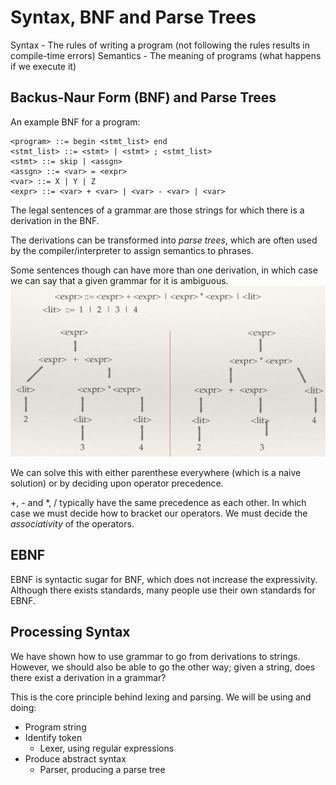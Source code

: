 # Syntax, BNF and Parse Trees

Syntax - The rules of writing a program (not following the rules results in compile-time errors)
Semantics - The meaning of programs (what happens if we execute it)

## Backus-Naur Form (BNF) and Parse Trees

An example BNF for a program:

```
<program> ::= begin <stmt_list> end
<stmt_list> ::= <stmt> | <stmt> ; <stmt_list>
<stmt> ::= skip | <assgn>
<assgn> ::= <var> = <expr>
<var> ::= X | Y | Z
<expr> ::= <var> + <var> | <var> - <var> | <var>
```

The legal sentences of a grammar are those strings for which there is a derivation in the BNF.

The derivations can be transformed into *parse trees*, which are often used by the compiler/interpreter to assign semantics to phrases.

Some sentences though can have more than one derivation, in which case we can say that a given grammar for it is ambiguous.
![](SyntaxBNF1.png)

We can solve this with either parenthese everywhere (which is a naive solution) or by deciding upon operator precedence.

+, - and \*, / typically have the same precedence as each other. In which case we must decide how to bracket our operators. We must decide the *associativity* of the operators.

## EBNF

EBNF is syntactic sugar for BNF, which does not increase the expressivity. Although there exists standards, many people use their own standards for EBNF.

## Processing Syntax

We have shown how to use grammar to go from derivations to strings. However, we should also be able to go the other way; given a string, does there exist a derivation in a grammar?

This is the core principle behind lexing and parsing. We will be using and doing:

* Program string
* Identify token
  * Lexer, using regular expressions
* Produce abstract syntax
  * Parser, producing a parse tree